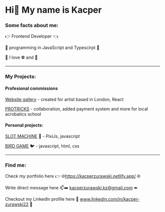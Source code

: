 # Hi👋 My name is Kacper

### Some facts about me: 

👉 Frontend Developer 👈

🌱 programming in JavaScript and Typescirpt 🌱

🥇 I love ⚽ and 🎾


----------------------------------------------------------------------

### My Projects: 

#### Profesional commissions

[Website gallery](https://makislazos.netlify.app/) - created for artist based in London, React

[PROTRICKS](https://www.protricks.pl/) - collaboration, added payment system and more for local acrobatics school

#### Personal projects:

[SLOT MACHINE](https://github.com/xwaruz1212/Slot-Machine) 🎰 - PixiJs, javascript

[BIRD GAME](https://github.com/xwaruz1212/BirdGame) 🐦 - javascript, html, css

----------------------------------------------------------------------

### Find me:

Check my portfolio here 👉 🌐https://kacperzurawski.netlify.app/ 🌐

Write direct message here 📫➡️ kacperzurawski.kz@gmail.com ⬅️ 

Checkout my LinkedIn profile here 📌 www.linkedin.com/in/kacper-zurawski22 📌
